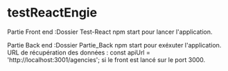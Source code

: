 # testReactEngie

Partie Front end :Dossier Test-React
npm start pour lancer l'application.

Partie Back end :Dossier Partie_Back
npm start pour exéxuter l'application.
URL de récupération des données :
const apiUrl = 'http://localhost:3001/agencies'; si le front est lancé sur le port 3000.
